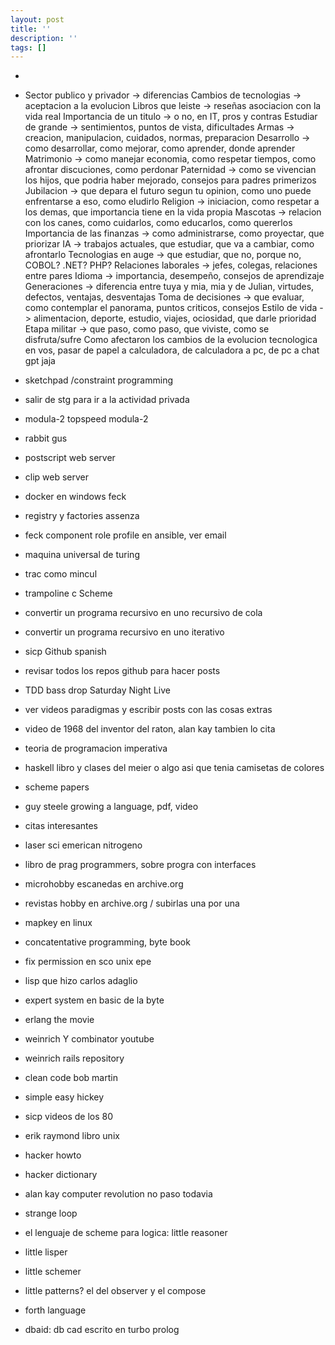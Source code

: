 ```yaml
---
layout: post
title: ''
description: ''
tags: []
---
```


*
* Sector publico y privador -> diferencias
            Cambios de tecnologias -> aceptacion a la evolucion
            Libros que leiste -> reseñas asociacion con la vida real
            Importancia de un titulo -> o no, en IT, pros y contras
            Estudiar de grande -> sentimientos, puntos de vista, dificultades
            Armas -> creacion, manipulacion, cuidados, normas, preparacion
            Desarrollo -> como desarrollar, como mejorar, como aprender, donde aprender
            Matrimonio -> como manejar economia, como respetar tiempos, como afrontar discuciones, como perdonar
            Paternidad -> como se vivencian los hijos, que podria haber mejorado, consejos para padres primerizos
            Jubilacion -> que depara el futuro segun tu opinion, como uno puede enfrentarse a eso, como eludirlo
            Religion -> iniciacion, como respetar a los demas, que importancia tiene en la vida propia
            Mascotas -> relacion con los canes, como cuidarlos, como educarlos, como quererlos
            Importancia de las finanzas -> como administrarse, como proyectar, que priorizar
            IA -> trabajos actuales, que estudiar, que va a cambiar, como afrontarlo
            Tecnologias en auge -> que estudiar, que no, porque no, COBOL? .NET? PHP?
            Relaciones laborales -> jefes, colegas, relaciones entre pares
            Idioma -> importancia, desempeño, consejos de aprendizaje
            Generaciones -> diferencia entre tuya y mia, mia y de Julian, virtudes, defectos, ventajas, desventajas
            Toma de decisiones -> que evaluar, como contemplar el panorama, puntos criticos, consejos
            Estilo de vida -> alimentacion, deporte, estudio, viajes, ociosidad, que darle prioridad
            Etapa militar -> que paso, como paso, que viviste, como se disfruta/sufre
            Como afectaron los cambios de la evolucion tecnologica en vos, pasar de papel a calculadora, de calculadora a pc, de pc a chat gpt jaja

* sketchpad /constraint programming
* salir de stg para ir a la actividad privada
* modula-2 topspeed modula-2
* rabbit gus
* postscript web server
* clip web server
* docker en windows feck
* registry y factories assenza
* feck component role profile en ansible, ver email
* maquina universal de turing
* trac como mincul
* trampoline c Scheme
* convertir un programa recursivo en uno recursivo de cola
* convertir un programa recursivo en uno iterativo
* sicp Github spanish
* revisar todos los repos github para hacer posts
* TDD bass drop Saturday Night Live
* ver videos paradigmas y escribir posts con las cosas extras
* video de 1968 del inventor del raton, alan kay tambien lo cita
* teoria de programacion imperativa
* haskell libro y clases del meier o algo asi que tenia camisetas de colores
* scheme papers
* guy steele growing a language, pdf, video
* citas interesantes
* laser sci emerican nitrogeno
* libro de prag programmers, sobre progra con interfaces
* microhobby escanedas en archive.org
* revistas hobby en archive.org /  subirlas una por una
* mapkey en linux
* concatentative programming, byte book
* fix permission en sco unix epe
* lisp que hizo carlos adaglio
* expert system en basic de la byte
* erlang the movie
* weinrich Y combinator youtube
* weinrich rails repository
* clean code bob martin
* simple easy hickey
* sicp videos de los 80
* erik raymond libro unix
* hacker howto
* hacker dictionary
* alan kay computer revolution no paso todavia
* strange loop
* el lenguaje de scheme para logica: little reasoner
* little lisper
* little schemer
* little patterns? el del observer y el compose
* forth language
* dbaid: db cad escrito en turbo prolog
